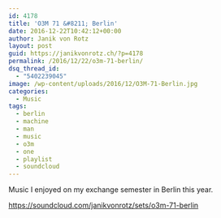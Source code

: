```yaml
---
id: 4178
title: 'O3M 71 &#8211; Berlin'
date: 2016-12-22T10:42:12+00:00
author: Janik von Rotz
layout: post
guid: https://janikvonrotz.ch/?p=4178
permalink: /2016/12/22/o3m-71-berlin/
dsq_thread_id:
  - "5402239045"
image: /wp-content/uploads/2016/12/O3M-71-Berlin.jpg
categories:
  - Music
tags:
  - berlin
  - machine
  - man
  - music
  - o3m
  - one
  - playlist
  - soundcloud
---
```

Music I enjoyed on my exchange semester in Berlin this year.

https://soundcloud.com/janikvonrotz/sets/o3m-71-berlin